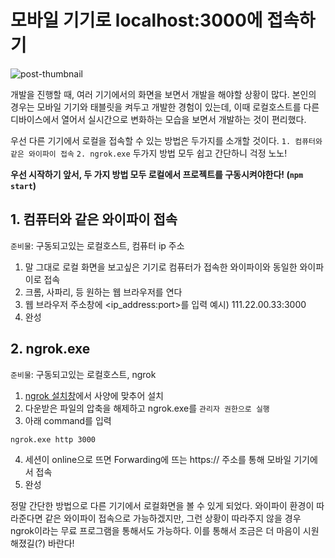 # 모바일 기기로 localhost:3000에 접속하기

![post-thumbnail](https://velog.velcdn.com/images/yjohbjects/post/e7af27ec-8366-4a26-b63f-7716d055cabe/image.png)

개발을 진행할 때, 여러 기기에서의 화면을 보면서 개발을 해야할 상황이 많다.
본인의 경우는 모바일 기기와 태블릿을 켜두고 개발한 경험이 있는데, 이때 로컬호스트를 다른 디바이스에서 열어서 실시간으로 변화하는 모습을 보면서 개발하는 것이 편리했다.

우선 다른 기기에서 로컬을 접속할 수 있는 방법은 두가지를 소개할 것이다.
`1. 컴퓨터와 같은 와이파이 접속`
`2. ngrok.exe`
두가지 방법 모두 쉽고 간단하니 걱정 노노!

**우선 시작하기 앞서, 두 가지 방법 모두 로컬에서 프로젝트를 구동시켜야한다! (`npm start`)**


## 1. 컴퓨터와 같은 와이파이 접속
`준비물`: 구동되고있는 로컬호스트, 컴퓨터 ip 주소

1. 말 그대로 로컬 화면을 보고싶은 기기로 컴퓨터가 접속한 와이파이와 동일한 와이파이로 접속
2. 크롬, 사파리, 등 원하는 웹 브라우저를 연다
3. 웹 브라우저 주소창에 <ip_address:port>를 입력
예시) 111.22.00.33:3000
4. 완성

## 2. ngrok.exe
`준비물`: 구동되고있는 로컬호스트, ngrok

1. [ngrok 설치창](https://ngrok.com/download)에서 사양에 맞추어 설치
2. 다운받은 파일의 압축을 해제하고 ngrok.exe를 `관리자 권한으로 실행`
3. 아래 command를 입력
```bash
ngrok.exe http 3000
```
4. 세션이 online으로 뜨면 Forwarding에 뜨는 https:// 주소를 통해 모바일 기기에서 접속
5. 완성

정말 간단한 방법으로 다른 기기에서 로컬화면을 볼 수 있게 되었다.
와이파이 환경이 따라준다면 같은 와이파이 접속으로 가능하겠지만, 그런 상황이 따라주지 않을 경우 ngrok이라는 무료 프로그램을 통해서도 가능하다.
이를 통해서 조금은 더 마음이 시원해졌길(?) 바란다!